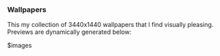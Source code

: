 ### Wallpapers

This my collection of 3440x1440 wallpapers that I find visually pleasing. Previews are dynamically generated below:

$images
